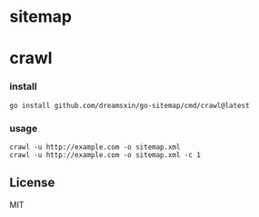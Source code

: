 sitemap
=======

crawl
=====

### install
```shell
go install github.com/dreamsxin/go-sitemap/cmd/crawl@latest
```

### usage
```shell
crawl -u http://example.com -o sitemap.xml
crawl -u http://example.com -o sitemap.xml -c 1
```

License
-------

MIT

